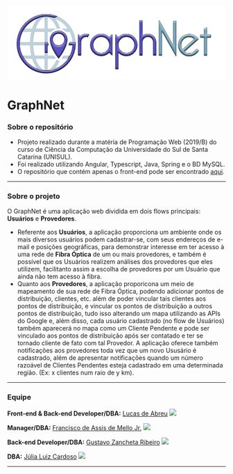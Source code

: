 ![](https://raw.githubusercontent.com/FranciscoMelloJr/GraphNet/master/Prototipos/New/GraphNet%20-%20Logo%20v2.png)

# GraphNet
### Sobre o repositório

- Projeto realizado durante a matéria de Programação Web (2019/B) do curso de Ciência da Computação da Universidade do Sul de Santa Catarina (UNISUL).
- Foi realizado utilizando Angular, Typescript, Java, Spring e o BD MySQL.
- O repositório que contém apenas o front-end pode ser encontrado [aqui](https://github.com/Lucas-Abreu/GraphNet).
-------------
### Sobre o projeto

O GraphNet é uma aplicação web dividida em dois flows principais: **Usuários** e **Provedores**.
- Referente aos **Usuários**, a aplicação proporciona um ambiente onde os mais diversos usuários podem cadastrar-se, com seus endereços de e-mail e posições geográficas, para demonstrar interesse em ter acesso à uma rede de **Fibra Óptica** de um ou mais provedores, e também é possível que os Usuários realizem análises dos provedores que eles utilizem, facilitanto assim a escolha de provedores por um Usuário que ainda não tem acesso à fibra.
- Quanto aos **Provedores**, a aplicação proporicona um meio de mapeamento de sua rede de Fibra Óptica, podendo adicionar pontos de distribuição, clientes, etc. além de poder vincular tais clientes aos pontos de distribuição, e vincular os pontos de distribuição a outros pontos de distribuição, tudo isso alterando um mapa utilizando as APIs do Google e, além disso, cada usuário cadastrado (no flow de Usuários) também aparecerá no mapa como um Cliente Pendente e pode ser vinculado aos pontos de distribuição após ser contatado e ter se tornado cliente de fato com tal Provedor. A aplicação oferece também notificações aos provedores toda vez que um novo Ususário é cadastrado, além de apresentar notificações quando um número razoável de Clientes Pendentes esteja cadastrado em uma determinada região. (Ex: x clientes num raio de y km).

-------------
### Equipe

**Front-end & Back-end Developer/DBA:** [Lucas de Abreu](https://github.com/Lucas-Abreu) ![](https://img.shields.io/github/followers/Lucas-Abreu?label=Seguir%21&style=social)

**Manager/DBA:** [Francisco de Assis de Mello Jr.](https://github.com/FranciscoMelloJR) ![](https://img.shields.io/github/followers/FranciscoMelloJR?label=Seguir%21&style=social)

**Back-end Developer/DBA:** [Gustavo Zancheta Ribeiro](https://github.com/GuZancheta) ![](https://img.shields.io/github/followers/GuZancheta?label=Seguir%21&style=social)

**DBA:** [Júlia Luiz Cardoso](https://github.com/JLuizCardoso) ![](https://img.shields.io/github/followers/JLuizCardoso?label=Seguir%21&style=social)

-------------
